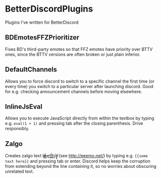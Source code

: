 # BetterDiscordPlugins
Plugins I've written for BetterDiscord

## BDEmotesFFZPrioritizer
Fixes BD's third-party emotes so that FFZ emotes have priority over BTTV ones, since the BTTV versions are often broken or just plain inferior.

## DefaultChannels
Allows you to force discord to switch to a specific channel the first time (or every time) you switch to a particular server after launching discord. Good for e.g. checking announcement channels before moving elsewhere.

## InlineJsEval
Allows you to execute JavaScript directly from within the textbox by typing e.g. `eval(1 + 1)` and pressing tab after the closing parenthesis. Drive responsibly.

## Zalgo
Creates zalgo text l̕i̸̶͜ḱ͟e͏̶͢ ̨̛t̢̛҉̧ḩ͘i͘̕͏́͟ş̸̢͘͏ (see http://eeemo.net/) by typing e.g. `{{some text here}}` and pressing tab or enter. Discord helps keep the corruption from extending beyond the line containing it, so no worries about obscuring unrelated text.
